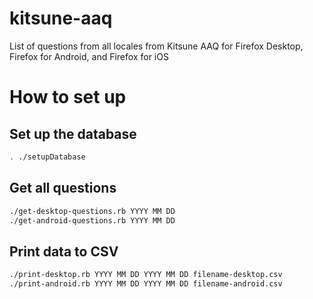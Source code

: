 # kitsune-aaq
List of questions from all locales from Kitsune AAQ for Firefox Desktop, Firefox for Android, and Firefox for iOS

# How to set up

## Set up the database
```bash
. ./setupDatabase
```

## Get all questions
```bash
./get-desktop-questions.rb YYYY MM DD
./get-android-questions.rb YYYY MM DD
```

## Print data to CSV
```bash
./print-desktop.rb YYYY MM DD YYYY MM DD filename-desktop.csv
./print-android.rb YYYY MM DD YYYY MM DD filename-android.csv
```